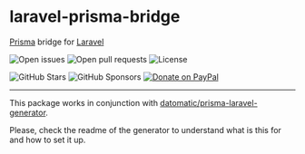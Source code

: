 # laravel-prisma-bridge
[Prisma](https://www.prisma.io) bridge for [Laravel](https://laravel.com)

<p align="center">

![Open issues](https://img.shields.io/github/issues-raw/Datomatic/laravel-prisma-bridge?style=flat-square)
![Open pull requests](https://img.shields.io/github/issues-pr-raw/Datomatic/laravel-prisma-bridge?style=flat-square)
![License](https://img.shields.io/github/license/Datomatic/laravel-prisma-bridge?style=flat-square)

![GitHub Stars](https://img.shields.io/github/stars/Datomatic/laravel-prisma-bridge?style=flat-square)
![GitHub Sponsors](https://img.shields.io/github/sponsors/RobertoNegro?style=flat-square)
[![Donate on PayPal](https://img.shields.io/badge/donate-PayPal-blue.svg?style=flat-square)](https://www.paypal.com/donate/?business=W55676S5ZH78W&no_recurring=0&item_name=Support+me+for+the+development+and+maintainance+of+my+open-source+projects%21+Any+amount+will+be+appreciated%21+%F0%9F%8D%BB&currency_code=EUR)

</p>

---

This package works in conjunction with [datomatic/prisma-laravel-generator](https://github.com/datomatic/prisma-laravel-generator).

Please, check the readme of the generator to understand what is this for and how to set it up.
